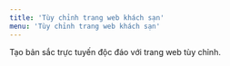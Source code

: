 ```yaml
---
title: 'Tùy chỉnh trang web khách sạn'
menu: 'Tùy chỉnh trang web khách sạn'
---
```


Tạo bản sắc trực tuyến độc đáo với trang web tùy chỉnh.
